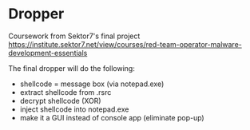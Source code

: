 # Dropper
Coursework from Sektor7's final project
https://institute.sektor7.net/view/courses/red-team-operator-malware-development-essentials

The final dropper will do the following:
+ shellcode = message box (via notepad.exe)
+ extract shellcode from .rsrc
+ decrypt shellcode (XOR)
+ inject shellcode into notepad.exe
+ make it a GUI instead of console app (eliminate pop-up)
